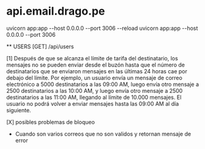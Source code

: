 # api.email.drago.pe
uvicorn app:app --host 0.0.0.0 --port 3006 --reload
uvicorn app:app --host 0.0.0.0 --port 3006 

** USERS
[GET] /api/users



[1] Después de que se alcanza el límite de tarifa del destinatario, los mensajes no se pueden enviar desde el buzón hasta que el número de destinatarios que se enviaron mensajes en las últimas 24 horas cae por debajo del límite. Por ejemplo, un usuario envía un mensaje de correo electrónico a 5000 destinatarios a las 09:00 AM, luego envía otro mensaje a 2500 destinatarios a las 10:00 AM, y luego envía otro mensaje a 2500 destinatarios a las 11:00 AM, llegando al límite de 10.000 mensajes. El usuario no podrá volver a enviar mensajes hasta las 09:00 AM al día siguiente.


[X] posibles problemas de bloqueo
- Cuando son varios correos que no son validos y retornan mensaje de error
